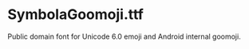 SymbolaGoomoji.ttf
==================

Public domain font for Unicode 6.0 emoji and Android internal goomoji.
